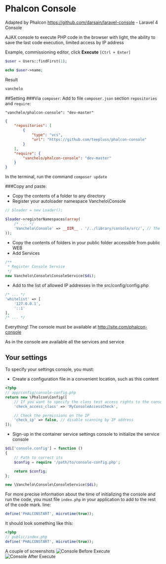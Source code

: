 Phalcon Console
===============
Adapted by Phalcon https://github.com/darsain/laravel-console - Laravel 4 Console

AJAX console to execute PHP code in the browser with light, the ability to save the last code execution, limited access by IP address

Example, commissioning editor, click **Execute** `[Ctrl + Enter]`
 ```php
 $user = Users::findFirst(1);

 echo $user->name;
 ```
 Result
 ```php
 vanchelo
 ```

##Setting
###Via `composer`:
Add to file `composer.json` section `repositories` and `require`:
```
"vanchelo/phalcon-console": "dev-master"
```

```json
{
    "repositories": [
        {
            "type": "vcs",
            "url": "https://github.com/teepluss/phalcon-console"
        }
    ],
    "require": {
        "vanchelo/phalcon-console": "dev-master"
    }
}
```
In the terminal, run the command `composer update`


###Copy and paste:
* Copy the contents of a folder to any directory
* Register your autoloader namespace Vanchelo\Console
```php
// $loader = new Loader();

$loader->registerNamespaces(array(
    /* ... */
    'Vanchelo\Console' => __DIR__ . '/../library/console/src/', // The path may be different
));
```

* Copy the contents of folders in your public folder accessible from public WEB
* Add Services

```php
/**
 * Register Console Service
 */
new Vanchelo\Console\ConsoleService($di);
```

* Add to the list of allowed IP addresses in the src/config/config.php

```php
/* ... */
'whitelist' => [
    '127.0.0.1',
    '::1'
],
/* ... */
```

Everything! The console must be available at http://site.com/phalcon-console

As in the console are available all the services and service

## Your settings
To specify your settings console, you must:
- Create a configuration file in a convenient location, such as this content
```php
<?php
// app/config/console-config.php
return new \Phalcon\Config([
    // If you want to specify the class test access rights to the console
    'check_access_class' => 'MyConsoleAccessCheck',

    // Check the permissions on the IP
    'check_ip' => false, // disable scanning by IP address
]);
```
- Sign-up in the container service settings console to initialize the service console
```php
$di['console.config'] = function ()
{
    // Path to correct its
    $config = require '/path/to/console-config.php';

    return $config;
};

new \Vanchelo\Console\ConsoleService($di);
```

For more precise information about the time of initializing the console and run the code, you must file `index.php` in your application to add to the rest of the code mark. line:

```php
define('PHALCONSTART', microtime(true));
```
It should look something like this:
```php
<?php
// public/index.php
define('PHALCONSTART', microtime(true));
```

A couple of screenshots
![Console Before Execute](http://i58.fastpic.ru/big/2013/1221/9d/fddb76f0f45ab5b665144e8dc7cd6f9d.jpg "Console Before Execute")
![Console After Execute](http://i58.fastpic.ru/big/2013/1221/19/a60efe026438b9a17b0ff8e73470ec19.jpg "Console After Execute")
